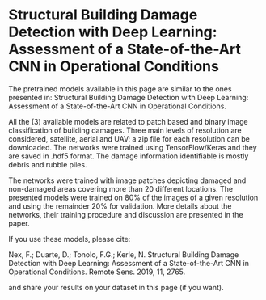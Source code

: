 # Structural Building Damage Detection with Deep Learning: Assessment of a State-of-the-Art CNN in Operational Conditions


The pretrained models available in this page are similar to the ones presented in: Structural Building Damage Detection with Deep Learning: Assessment of a State-of-the-Art CNN in Operational Conditions. 

All the (3) available models are related to patch based and binary image classification of building damages. Three main levels of resolution are considered, satellite, aerial and UAV: a zip file for each resolution can be downloaded. The networks were trained using TensorFlow/Keras and they are saved in .hdf5 format.
The damage information identifiable is mostly debris and rubble piles.

The networks were trained with image patches depicting damaged and non-damaged areas covering more than 20 different locations. The presented models were trained on 80% of the images of a given resolution and using the remainder 20% for validation. More details about the networks, their training procedure and discussion are presented in the paper.

If you use these models, please cite: 

Nex, F.; Duarte, D.; Tonolo, F.G.; Kerle, N. Structural Building Damage Detection with Deep Learning: Assessment of a State-of-the-Art CNN in Operational Conditions. Remote Sens. 2019, 11, 2765. 

and share your results on your dataset in this page (if you want).
